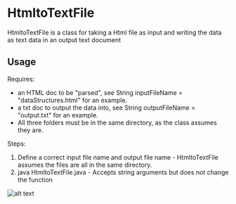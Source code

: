 # HtmltoTextFile

HtmltoTextFile is a class for taking a Html file as input and writing the data as text data in an output text document

## Usage

Requires:
 - an HTML doc to be "parsed", see String inputFileName = "dataStructures.html" for an example.
 - a txt doc to output the data into, see String outputFileName = "output.txt" for an example.
 - All three folders must be in the same directory, as the class assumes they are.

Steps:
  1. Define a correct input file name and output file name - HtmltoTextFile assumes the files are all in the same directory.
  2. java HtmltoTextFile.java - Accepts string arguments but does not change the function

![alt text](https://github.com/EschmitzVss/Project1OOP/blob/master/src/images/Step2.PNG "Step 1")
